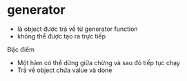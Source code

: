 # generator

-   là object được trả về từ generator function
-   không thể được tạo ra trực tiếp

Đặc điểm

-   Một hàm có thể dừng giữa chừng và sau đó tiếp tục chạy
-   Trả về object chứa value và done
